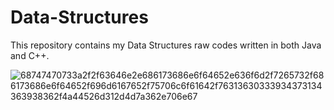 # Data-Structures
This repository contains my Data Structures raw codes written in both Java and C++.

![68747470733a2f2f63646e2e686173686e6f64652e636f6d2f7265732f686173686e6f64652f696d6167652f75706c6f61642f76313630333934373134363938362f4a44526d312d4d7a362e706e67](https://user-images.githubusercontent.com/108008599/219289290-5c16e4a8-a1e2-4596-8141-736d42c2991f.png)
